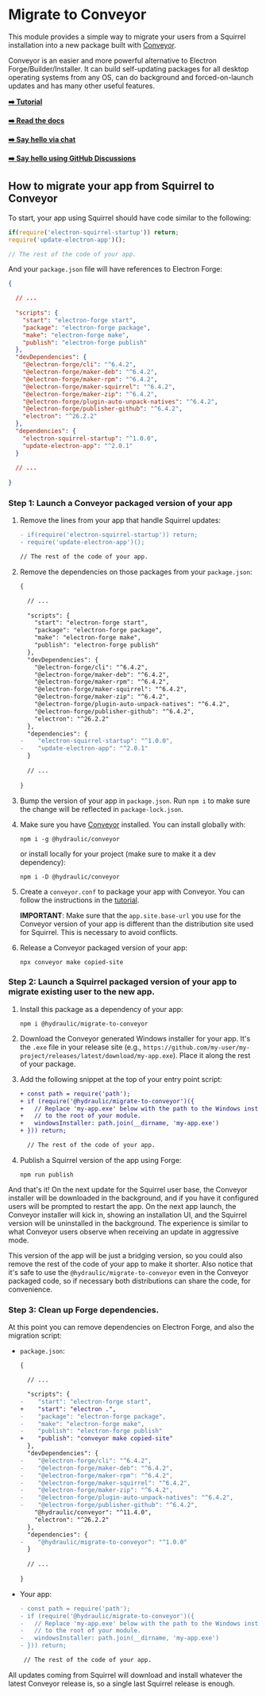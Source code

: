 # Migrate to Conveyor

This module provides a simple way to migrate your users from a Squirrel installation into a new package built with [Conveyor](https://www.hydraulic.dev).

Conveyor is an easier and more powerful alternative to Electron Forge/Builder/Installer. It can build self-updating packages for all desktop
operating systems from any OS, can do background and forced-on-launch updates and has many other useful features.

**[ ➡️ Tutorial](https://conveyor.hydraulic.dev/latest/tutorial/hare/electron/)**

**[ ➡️ Read the docs](https://conveyor.hydraulic.dev)**

**[ ➡️ Say hello via chat](https://discord.gg/E87dFeuMFc)**

**[ ➡️ Say hello using GitHub Discussions](https://github.com/hydraulic-software/conveyor/discussions)**

## How to migrate your app from Squirrel to Conveyor

To start, your app using Squirrel should have code similar to the following:

```javascript
if(require('electron-squirrel-startup')) return;
require('update-electron-app')();

// The rest of the code of your app.
```

And your `package.json` file will have references to Electron Forge:

```json
{

  // ...
  
  "scripts": {
    "start": "electron-forge start",
    "package": "electron-forge package",
    "make": "electron-forge make",
    "publish": "electron-forge publish"
  },
  "devDependencies": {
    "@electron-forge/cli": "^6.4.2",
    "@electron-forge/maker-deb": "^6.4.2",
    "@electron-forge/maker-rpm": "^6.4.2",
    "@electron-forge/maker-squirrel": "^6.4.2",
    "@electron-forge/maker-zip": "^6.4.2",
    "@electron-forge/plugin-auto-unpack-natives": "^6.4.2",
    "@electron-forge/publisher-github": "^6.4.2",
    "electron": "^26.2.2"
  },
  "dependencies": {
    "electron-squirrel-startup": "^1.0.0",
    "update-electron-app": "^2.0.1"
  }
  
  // ...
  
}
```

### Step 1: Launch a Conveyor packaged version of your app

1. Remove the lines from your app that handle Squirrel updates:
 
    ```diff
    - if(require('electron-squirrel-startup')) return;
    - require('update-electron-app')();
   
    // The rest of the code of your app.
    ```
   
2. Remove the dependencies on those packages from your `package.json`:

    ```diff
    {
    
      // ...
      
      "scripts": {
        "start": "electron-forge start",
        "package": "electron-forge package",
        "make": "electron-forge make",
        "publish": "electron-forge publish"
      },
      "devDependencies": {
        "@electron-forge/cli": "^6.4.2",
        "@electron-forge/maker-deb": "^6.4.2",
        "@electron-forge/maker-rpm": "^6.4.2",
        "@electron-forge/maker-squirrel": "^6.4.2",
        "@electron-forge/maker-zip": "^6.4.2",
        "@electron-forge/plugin-auto-unpack-natives": "^6.4.2",
        "@electron-forge/publisher-github": "^6.4.2",
        "electron": "^26.2.2"
      },
      "dependencies": {
    -    "electron-squirrel-startup": "^1.0.0",
    -    "update-electron-app": "^2.0.1"
      }
      
      // ...
      
    }
    ```
3. Bump the version of your app in `package.json`. Run `npm i` to make sure the change will be reflected in `package-lock.json`.

4. Make sure you have [Conveyor](http://hydraulic.dev) installed. You can install globally with:

    ```shell
    npm i -g @hydraulic/conveyor
    ```
   
    or install locally for your project (make sure to make it a dev dependency):

    ```shell
    npm i -D @hydraulic/conveyor
    ```
   
5. Create a `conveyor.conf` to package your app with Conveyor. You can follow the instructions in the [tutorial](https://conveyor.hydraulic.dev/latest/tutorial/hare/electron).
   
   **IMPORTANT**: Make sure that the `app.site.base-url` you use for the Conveyor version of your app is different than the distribution site used for Squirrel.
   This is necessary to avoid conflicts.

6. Release a Conveyor packaged version of your app:

    ```shell
    npx conveyor make copied-site
    ```

### Step 2: Launch a Squirrel packaged version of your app to migrate existing user to the new app. 

1. Install this package as a dependency of your app:

    ```shell
    npm i @hydraulic/migrate-to-conveyor
    ```

2. Download the Conveyor generated Windows installer for your app. It's the `.exe` file in your release site 
   (e.g., `https://github.com/my-user/my-project/releases/latest/download/my-app.exe`). Place it along the rest of your package.
   
3. Add the following snippet at the top of your entry point script:

    ```diff
    + const path = require('path');
    + if (require('@hydraulic/migrate-to-conveyor')({
    +   // Replace 'my-app.exe' below with the path to the Windows installer downloaded in the previous step, relative
    +   // to the root of your module.
    +   windowsInstaller: path.join(__dirname, 'my-app.exe')
    + })) return;    
   
      // The rest of the code of your app.
    ```   

4. Publish a Squirrel version of the app using Forge:

    ```shell
    npm run publish
    ```
   
And that's it! On the next update for the Squirrel user base, the Conveyor installer will be downloaded in the background, and if you have
it configured users will be prompted to restart the app. On the next app launch, the Conveyor installer will kick in, showing an installation UI,
and the Squirrel version will be uninstalled in the background. The experience is similar to what Conveyor users observe when receiving an update in 
aggressive mode.

This version of the app will be just a bridging version, so you could also remove the rest of the code of your app to make it shorter.
Also notice that it's safe to use the `@hydraulic/migrate-to-conveyor` even in the Conveyor packaged code, so if necessary both
distributions can share the code, for convenience.

### Step 3: Clean up Forge dependencies.

At this point you can remove dependencies on Electron Forge, and also the migration script:

* `package.json`:

    ```diff
    {

      // ...
  
      "scripts": {
   -    "start": "electron-forge start",
   +    "start": "electron .",
   -    "package": "electron-forge package",
   -    "make": "electron-forge make",
   -    "publish": "electron-forge publish"
   +    "publish": "conveyor make copied-site"
      },
      "devDependencies": {
   -    "@electron-forge/cli": "^6.4.2",
   -    "@electron-forge/maker-deb": "^6.4.2",
   -    "@electron-forge/maker-rpm": "^6.4.2",
   -    "@electron-forge/maker-squirrel": "^6.4.2",
   -    "@electron-forge/maker-zip": "^6.4.2",
   -    "@electron-forge/plugin-auto-unpack-natives": "^6.4.2",
   -    "@electron-forge/publisher-github": "^6.4.2",
        "@hydraulic/conveyor": "^11.4.0",
        "electron": "^26.2.2"    
      },
      "dependencies": {
   -    "@hydraulic/migrate-to-conveyor": "^1.0.0"
      }
      
      // ...
      
    }
    ```

* Your app:

     ```diff
    - const path = require('path');
    - if (require('@hydraulic/migrate-to-conveyor')({
    -   // Replace 'my-app.exe' below with the path to the Windows installer downloaded in the previous step, relative
    -   // to the root of your module.
    -   windowsInstaller: path.join(__dirname, 'my-app.exe')
    - })) return;    
   
      // The rest of the code of your app. 
     ```

All updates coming from Squirrel will download and install whatever the latest Conveyor release is, so a single last Squirrel release is enough.
